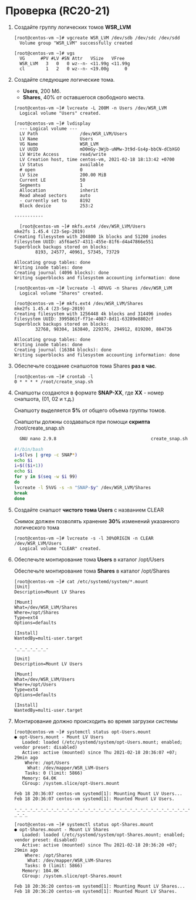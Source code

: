 # Проверка (RC20-21)

1. Создайте группу логических томов **WSR_LVM**

   ```
   [root@centos-vm ~]# vgcreate WSR_LVM /dev/sdb /dev/sdc /dev/sdd
     Volume group "WSR_LVM" successfully created
   
   [root@centos-vm ~]# vgs
     VG      #PV #LV #SN Attr   VSize   VFree
     WSR_LVM   3   0   0 wz--n- <11.99g <11.99g
     cl        1   2   0 wz--n- <19.00g      0
   ```

2. Создайте следующие логические тома.

   - **Users**, 200 Мб.
   - **Shares**, 40% от оставшегося свободного места.

   ```
   [root@centos-vm ~]# lvcreate -L 200M -n Users /dev/WSR_LVM
     Logical volume "Users" created.
   
   [root@centos-vm ~]# lvdisplay
     --- Logical volume ---
     LV Path                /dev/WSR_LVM/Users
     LV Name                Users
     VG Name                WSR_LVM
     LV UUID                mD0mGy-3Wjb-uNMw-3t9d-Gs4p-bbCN-dCbXGO
     LV Write Access        read/write
     LV Creation host, time centos-vm, 2021-02-18 18:13:42 +0700
     LV Status              available
     # open                 0
     LV Size                200.00 MiB
     Current LE             50
     Segments               1
     Allocation             inherit
     Read ahead sectors     auto
     - currently set to     8192
     Block device           253:2
     
   -----------  
     
     [root@centos-vm ~]# mkfs.ext4 /dev/WSR_LVM/Users
   mke2fs 1.45.4 (23-Sep-2019)
   Creating filesystem with 204800 1k blocks and 51200 inodes
   Filesystem UUID: a5f6ae57-4311-455e-81f6-d4a47866e551
   Superblock backups stored on blocks:
           8193, 24577, 40961, 57345, 73729
   
   Allocating group tables: done
   Writing inode tables: done
   Creating journal (4096 blocks): done
   Writing superblocks and filesystem accounting information: done
   
   ```

   ```
   [root@centos-vm ~]# lvcreate -l 40%VG -n Shares /dev/WSR_LVM
     Logical volume "Shares" created.
     
   [root@centos-vm ~]# mkfs.ext4 /dev/WSR_LVM/Shares
   mke2fs 1.45.4 (23-Sep-2019)
   Creating filesystem with 1256448 4k blocks and 314496 inodes
   Filesystem UUID: 3995861f-f71e-4087-8d11-63289e8802cf
   Superblock backups stored on blocks:
           32768, 98304, 163840, 229376, 294912, 819200, 884736
   
   Allocating group tables: done
   Writing inode tables: done
   Creating journal (16384 blocks): done
   Writing superblocks and filesystem accounting information: done
   ```

3. Обеспечьте создание снапшотов тома Shares **раз в час**.

   ```
   [root@centos-vm ~]# crontab -l
   0 * * * * /root/create_snap.sh
   ```

4. Снапшоты создаются в формате **SNAP-XX**, где **XX** - номер снапшота, (01, 02 и т.д.)

   Снапшоту выделяется **5%** от общего объема группы томов.

   Снапшоты должны создаваться при помощи **скрипта** /root/create_snap.sh

   ```bash
     GNU nano 2.9.8                                    create_snap.sh
   
   #!/bin/bash
   i=$(lvs | grep -c SNAP*)
   echo $i
   i=$(($i+1))
   echo $i
   for y in $(seq -w $i 99)
   do
   lvcreate -l 5%VG -s -n "SNAP-$y" /dev/WSR_LVM/Shares
   break
   done
   ```

5. Создайте снапшот **чистого тома Users** с названием CLEAR

   Снимок должен позволять хранение **30%** изменений указанного логического тома

   ```
   [root@centos-vm ~]# lvcreate -s -l 30%ORIGIN -n CLEAR /dev/WSR_LVM/Users
     Logical volume "CLEAR" created.
   ```

   

6. Обеспечьте монтирование тома **Users** в каталог /opt/Users

   Обеспечьте монтирование тома **Shares** в каталог /opt/Shares

   ```
   [root@centos-vm ~]# cat /etc/systemd/system/*.mount
   [Unit]
   Description=Mount LV Shares
   
   [Mount]
   What=/dev/WSR_LVM/Shares
   Where=/opt/Shares
   Type=ext4
   Options=defaults
   
   [Install]
   WantedBy=multi-user.target
   
   -_-_-_-_-_-_-
   
   [Unit]
   Description=Mount LV Users
   
   [Mount]
   What=/dev/WSR_LVM/Users
   Where=/opt/Users
   Type=ext4
   Options=defaults
   
   [Install]
   WantedBy=multi-user.target
   ```

7. Монтирование должно происходить во время загрузки системы

   ```
   [root@centos-vm ~]# systemctl status opt-Users.mount
   ● opt-Users.mount - Mount LV Users
      Loaded: loaded (/etc/systemd/system/opt-Users.mount; enabled; vendor preset: disabled)
      Active: active (mounted) since Thu 2021-02-18 20:36:07 +07; 29min ago
       Where: /opt/Users
        What: /dev/mapper/WSR_LVM-Users
       Tasks: 0 (limit: 5866)
      Memory: 64.0K
      CGroup: /system.slice/opt-Users.mount
   
   Feb 18 20:36:07 centos-vm systemd[1]: Mounting Mount LV Users...
   Feb 18 20:36:07 centos-vm systemd[1]: Mounted Mount LV Users.
   
   -_-_-_-_-_-_-_-_-_-_-_-_-_-_-_-_-_-_-_-_-_-_-_-_-_-_-_-_-_-_-_-_-_-_-_-_
   
   [root@centos-vm ~]# systemctl status opt-Shares.mount
   ● opt-Shares.mount - Mount LV Shares
      Loaded: loaded (/etc/systemd/system/opt-Shares.mount; enabled; vendor preset: disabled)
      Active: active (mounted) since Thu 2021-02-18 20:36:20 +07; 29min ago
       Where: /opt/Shares
        What: /dev/mapper/WSR_LVM-Shares
       Tasks: 0 (limit: 5866)
      Memory: 104.0K
      CGroup: /system.slice/opt-Shares.mount
   
   Feb 18 20:36:20 centos-vm systemd[1]: Mounting Mount LV Shares...
   Feb 18 20:36:20 centos-vm systemd[1]: Mounted Mount LV Shares.
```
   
   

